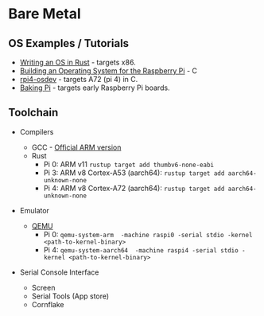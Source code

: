 # Bare Metal

## OS Examples / Tutorials

* [Writing an OS in Rust](https://os.phil-opp.com) - targets x86.
* [Building an Operating System for the Raspberry Pi](https://jsandler18.github.io) - C
* [rpi4-osdev](https://isometimes.github.io/rpi4-osdev/part1-bootstrapping/) - targets A72 (pi 4) in C.
* [Baking Pi](https://www.cl.cam.ac.uk/projects/raspberrypi/tutorials/os/) - targets early Raspberry Pi boards.

## Toolchain

* Compilers
  - GCC - [Official ARM version]()
  - Rust
    - Pi 0: ARM v11 `rustup target add thumbv6-none-eabi`
    - Pi 3: ARM v8 Cortex-A53 (aarch64): `rustup target add aarch64-unknown-none`
    - Pi 4: ARM v8 Cortex-A72 (aarch64): `rustup target add aarch64-unknown-none` 
  
* Emulator
  - [QEMU](https://www.qemu.org)
    - Pi 0: `qemu-system-arm  -machine raspi0 -serial stdio -kernel <path-to-kernel-binary>`
    - Pi 4: `qemu-system-aarch64  -machine raspi4 -serial stdio -kernel <path-to-kernel-binary>`

* Serial Console Interface
  - Screen
  - Serial Tools (App store)
  - Cornflake
